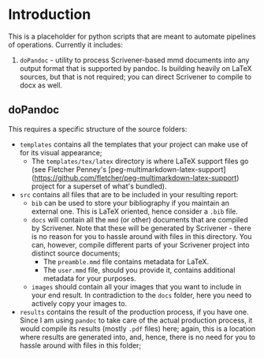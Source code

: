 # Introduction

This is a placeholder for python scripts that are meant to automate pipelines of operations. 
Currently it includes:

1. `doPandoc` - utility to process Scrivener-based mmd documents into any output format that is supported by pandoc. Is building heavily on LaTeX sources, but that is not required; you can direct Scrivener to compile to docx as well.



## doPandoc
This requires a specific structure of the source folders:

* `templates` contains all the templates that your project can make use of for its visual appearance;
    * The `templates/tex/latex` directory is where LaTeX support files go (see Fletcher Penney's [peg-multimarkdown-latex-support] (https://github.com/fletcher/peg-multimarkdown-latex-support) project for a superset of what's bundled).
* `src` contains all files that are to be included in your resulting report:
    * `bib` can be used to store your bibliography if you maintain an external one. This is LaTeX oriented, hence consider a `.bib` file.
    * `docs` will contain all the `mmd` (or other) documents that are compiled by Scrivener. Note that these will be generated by Scrivener - there is no reason for you to hassle around with files in this directory. You can, however, compile different parts of your Scrivener project into distinct source documents;
        * The `preamble.mmd` file contains metadata for LaTeX.
        * The `user.mmd` file, should you provide it, contains additional metadata for your purposes.
    * `images` should contain all your images that you want to include in your end result. In contradiction to the `docs` folder, here you need to actively copy your images to.
* `results` contains the result of the production process, if you have one. Since I am using `pandoc` to take care of the actual production process, it would compile its results (mostly `.pdf` files) here; again, this is a location where results are generated into, and, hence, there is no need for you to hassle around with files in this folder;
